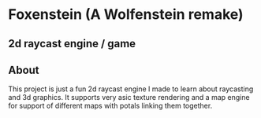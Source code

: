 ﻿# Foxenstein (A Wolfenstein remake)

## 2d raycast engine / game

## About
This project is just a fun 2d raycast engine I made to learn about raycasting and 3d graphics.
It supports very asic texture rendering and a map engine for support of different maps with potals linking them together.
